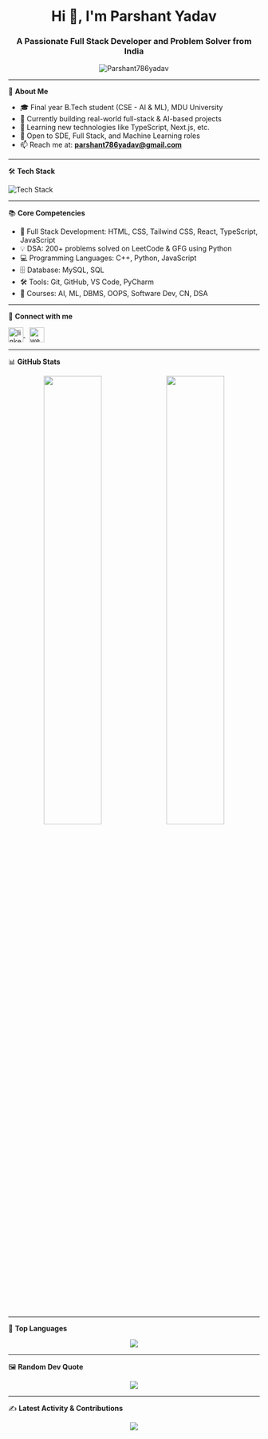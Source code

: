 <h1 align="center">Hi 👋, I'm Parshant Yadav</h1>
<h3 align="center">A Passionate Full Stack Developer and Problem Solver from India</h3>

<p align="center">
  <img src="https://komarev.com/ghpvc/?username=Parshant786yadav&label=Profile%20views&color=0e75b6&style=flat" alt="Parshant786yadav" />
</p>

---

🌟 **About Me**

- 🎓 Final year B.Tech student (CSE - AI & ML), MDU University  
- 🔭 Currently building real-world full-stack & AI-based projects  
- 🌱 Learning new technologies like TypeScript, Next.js, etc.  
- 💼 Open to SDE, Full Stack, and Machine Learning roles  
- 📫 Reach me at: **parshant786yadav@gmail.com**

---

🛠️ **Tech Stack**

<p align="left">
  <img src="https://skillicons.dev/icons?i=python,cpp,js,ts,react,html,css,tailwind,mysql,git,github,vscode,pycharm&perline=7" alt="Tech Stack" />
</p>

---

📚 **Core Competencies**

- 🚀 Full Stack Development: HTML, CSS, Tailwind CSS, React, TypeScript, JavaScript  
- 💡 DSA: 200+ problems solved on LeetCode & GFG using Python  
- 💻 Programming Languages: C++, Python, JavaScript  
- 🗄️ Database: MySQL, SQL  
- 🛠️ Tools: Git, GitHub, VS Code, PyCharm  
- 📘 Courses: AI, ML, DBMS, OOPS, Software Dev, CN, DSA  

---

🔗 **Connect with me**

<p align="left">
  <a href="https://linkedin.com/in/parshant786" target="blank">
    <img align="center" src="https://cdn.jsdelivr.net/gh/devicons/devicon/icons/linkedin/linkedin-original.svg" alt="linkedin" height="30" width="30" />
  </a>
  &nbsp;
  <a href="https://parshantyadav.com" target="blank">
    <img align="center" src="https://img.icons8.com/external-flat-icons-inmotus-design/64/000000/external-website-seo-flat-icons-inmotus-design.png" alt="website" height="30" width="30" />
  </a>
</p>

---

📊 **GitHub Stats**

<p align="center">
  <img src="https://github-readme-stats.vercel.app/api?username=Parshant786yadav&show_icons=true&theme=tokyonight&hide_border=false" width="48%" />
  <img src="https://github-readme-streak-stats.herokuapp.com/?user=Parshant786yadav&theme=tokyonight&hide_border=false" width="48%" />
</p>

---

🌟 **Top Languages**

<p align="center">
  <img src="https://github-readme-stats.vercel.app/api/top-langs/?username=Parshant786yadav&layout=compact&theme=tokyonight&hide_border=false" />
</p>

---

🖼️ **Random Dev Quote**

<p align="center">
  <img src="https://quotes-github-readme.vercel.app/api?type=horizontal&theme=dark" />
</p>

---

✍️ **Latest Activity & Contributions**

<!--START_SECTION:activity-->
<!--END_SECTION:activity-->

<p align="center">
  <img src="https://activity-graph.herokuapp.com/graph?username=Parshant786yadav&theme=github" />
</p>
